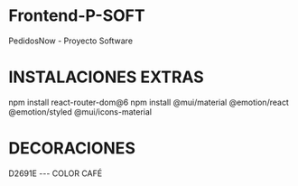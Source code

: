 # Frontend-P-SOFT
PedidosNow - Proyecto Software

# INSTALACIONES EXTRAS
npm install react-router-dom@6
npm install @mui/material @emotion/react @emotion/styled @mui/icons-material


# DECORACIONES
D2691E --- COLOR CAFÉ